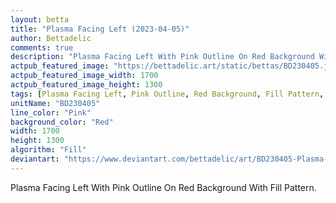 ```yaml
---
layout: betta
title: "Plasma Facing Left (2023-04-05)"
author: Bettadelic
comments: true
description: "Plasma Facing Left With Pink Outline On Red Background With Fill Pattern."
actpub_featured_image: "https://bettadelic.art/static/bettas/BD230405.jpg"
actpub_featured_image_width: 1700
actpub_featured_image_height: 1300
tags: [Plasma Facing Left, Pink Outline, Red Background, Fill Pattern, April 2023]
unitName: "BD230405"
line_color: "Pink"
background_color: "Red"
width: 1700
height: 1300
algorithm: "Fill"
deviantart: "https://www.deviantart.com/bettadelic/art/BD230405-Plasma-Facing-Left-2023-04-05-956790110"
---
```


Plasma Facing Left With Pink Outline On Red Background With Fill Pattern.
